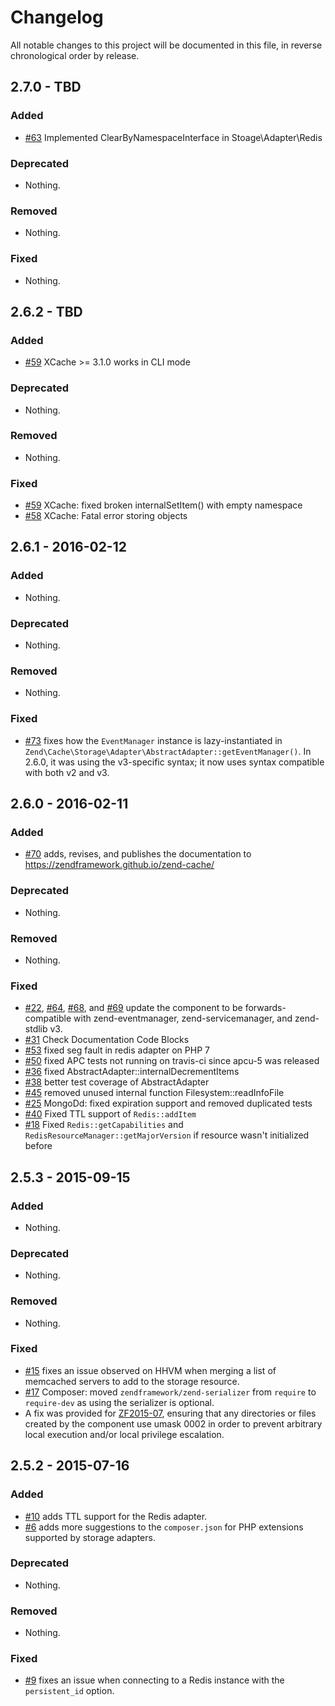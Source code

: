 # Changelog

All notable changes to this project will be documented in this file, in reverse chronological order by release.

## 2.7.0 - TBD

### Added

- [#63](https://github.com/zendframework/zend-cache/pull/63)
  Implemented ClearByNamespaceInterface in Stoage\Adapter\Redis

### Deprecated

- Nothing.

### Removed

- Nothing.

### Fixed

- Nothing.

## 2.6.2 - TBD

### Added

- [#59](https://github.com/zendframework/zend-cache/pull/59)
  XCache >= 3.1.0 works in CLI mode

### Deprecated

- Nothing.

### Removed

- Nothing.

### Fixed

- [#59](https://github.com/zendframework/zend-cache/pull/59)
  XCache: fixed broken internalSetItem() with empty namespace
- [#58](https://github.com/zendframework/zend-cache/issues/58)
  XCache: Fatal error storing objects

## 2.6.1 - 2016-02-12

### Added

- Nothing.

### Deprecated

- Nothing.

### Removed

- Nothing.

### Fixed

- [#73](https://github.com/zendframework/zend-cache/pull/73) fixes how the
  `EventManager` instance is lazy-instantiated in
  `Zend\Cache\Storage\Adapter\AbstractAdapter::getEventManager()`. In 2.6.0, it
  was using the v3-specific syntax; it now uses syntax compatible with both v2
  and v3.

## 2.6.0 - 2016-02-11

### Added

- [#70](https://github.com/zendframework/zend-cache/pull/70) adds, revises, and
  publishes the documentation to https://zendframework.github.io/zend-cache/

### Deprecated

- Nothing.

### Removed

- Nothing.

### Fixed

- [#22](https://github.com/zendframework/zend-cache/pull/22),
  [#64](https://github.com/zendframework/zend-cache/pull/64),
  [#68](https://github.com/zendframework/zend-cache/pull/68), and
  [#69](https://github.com/zendframework/zend-cache/pull/69) update the
  component to be forwards-compatible with zend-eventmanager,
  zend-servicemanager, and zend-stdlib v3.
- [#31](https://github.com/zendframework/zend-cache/issues/31)
  Check Documentation Code Blocks
- [#53](https://github.com/zendframework/zend-cache/pull/53)
  fixed seg fault in redis adapter on PHP 7
- [#50](https://github.com/zendframework/zend-cache/issues/50)
  fixed APC tests not running on travis-ci since apcu-5 was released
- [#36](https://github.com/zendframework/zend-cache/pull/36)
  fixed AbstractAdapter::internalDecrementItems
- [#38](https://github.com/zendframework/zend-cache/pull/38)
  better test coverage of AbstractAdapter
- [#45](https://github.com/zendframework/zend-cache/pull/45)
  removed unused internal function Filesystem::readInfoFile
- [#25](https://github.com/zendframework/zend-cache/pull/25)
  MongoDd: fixed expiration support and removed duplicated tests
- [#40](https://github.com/zendframework/zend-cache/pull/40)
  Fixed TTL support of `Redis::addItem`
- [#18](https://github.com/zendframework/zend-cache/issues/18)
  Fixed `Redis::getCapabilities` and `RedisResourceManager::getMajorVersion`
  if resource wasn't initialized before

## 2.5.3 - 2015-09-15

### Added

- Nothing.

### Deprecated

- Nothing.

### Removed

- Nothing.

### Fixed

- [#15](https://github.com/zendframework/zend-cache/pull/15) fixes an issue
  observed on HHVM when merging a list of memcached servers to add to the
  storage resource.
- [#17](https://github.com/zendframework/zend-cache/pull/17) Composer: moved
  `zendframework/zend-serializer` from `require` to `require-dev` as using the
  serializer is optional.
- A fix was provided for [ZF2015-07](http://framework.zend.com/security/advisory/ZF2015-07),
  ensuring that any directories or files created by the component use umask 0002
  in order to prevent arbitrary local execution and/or local privilege
  escalation.

## 2.5.2 - 2015-07-16

### Added

- [#10](https://github.com/zendframework/zend-cache/pull/10) adds TTL support
  for the Redis adapter.
- [#6](https://github.com/zendframework/zend-cache/pull/6) adds more suggestions
  to the `composer.json` for PHP extensions supported by storage adapters.

### Deprecated

- Nothing.

### Removed

- Nothing.

### Fixed

- [#9](https://github.com/zendframework/zend-cache/pull/9) fixes an issue when
  connecting to a Redis instance with the `persistent_id` option.
